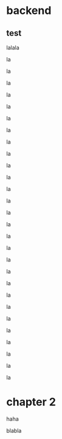 # backend

## test

lalala

la

la

la

la

la

la

la

la

la

la

la

la

la

la

la

la

la

la

la

la

la

la

la

la

la

la

la

la

# chapter 2

haha

blabla
